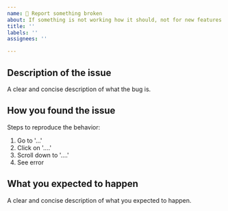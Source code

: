 ```yaml
---
name: 🐛 Report something broken
about: If something is not working how it should, not for new features or ideas.
title: ''
labels: ''
assignees: ''

---
```


## Description of the issue
A clear and concise description of what the bug is.

## How you found the issue
Steps to reproduce the behavior:
1. Go to '...'
2. Click on '....'
3. Scroll down to '....'
4. See error

## What you expected to happen
A clear and concise description of what you expected to happen.
